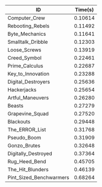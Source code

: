 |ID|Time(s)|
|-|-|
|Computer_Crew|0.10614|
|Rebooting_Rebels|0.11492|
|Byte_Mechanics|0.11641|
|Smalltalk_Dribble|0.12303|
|Loose_Screws|0.13919|
|Creed_Symbol|0.22461|
|Prime_Calculus|0.22687|
|Key_to_Innovation|0.23288|
|Digital_Destroyers|0.25636|
|Hackerjacks|0.25654|
|Artful_Maneuvers|0.26280|
|Beasts|0.27279|
|Grapevine_Squad|0.27520|
|Blackouts|0.29448|
|The_ERROR_List|0.31768|
|Pseudo_Boom|0.31909|
|Gonzo_Brutes|0.32648|
|Digitally_Destroyed|0.37364|
|Rug_Heed_Bend|0.45705|
|The_Hit_Blunders|0.46139|
|Pint_Sized_Benchwarmers|0.68264|
